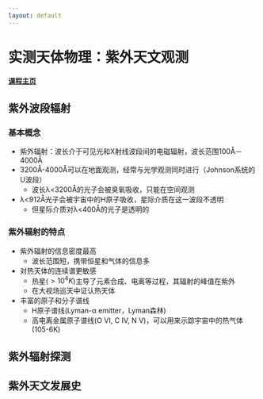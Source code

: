 ```yaml
---
layout: default
---
```


# 实测天体物理：紫外天文观测

**[课程主页](../ObsAstro.md)**

## 紫外波段辐射

### 基本概念

* 紫外辐射：波长介于可见光和X射线波段间的电磁辐射，波长范围100Å－4000Å
* 3200Å-4000Å可以在地面观测，经常与光学观测同时进行（Johnson系统的U波段）
    * 波长λ<3200Å的光子会被臭氧吸收，只能在空间观测
* λ<912Å光子会被宇宙中的H原子吸收，星际介质在这一波段不透明
    * 但星际介质对λ<400Å的光子是透明的

### 紫外辐射的特点

* 紫外辐射的信息密度最高
    * 波长范围短，携带恒星和气体的信息多
* 对热天体的连续谱更敏感
    * 热星($>10^4 K$)主导了元素合成、电离等过程，其辐射的峰值在紫外
    * 在大视场巡天中证认热天体
* 丰富的原子和分子谱线
    * H原子谱线(Lyman-α emitter，Lyman森林)
    * 高电离金属原子谱线(O VI, C IV, N V)，可以用来示踪宇宙中的热气体(105-6K)

## 紫外辐射探测

## 紫外天文发展史